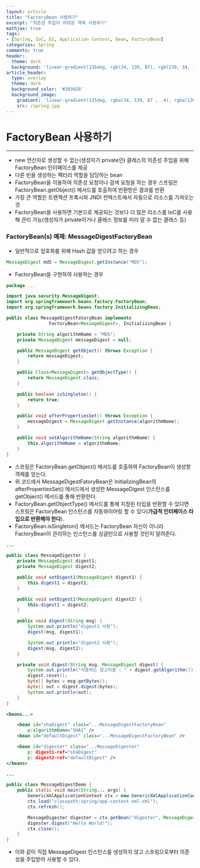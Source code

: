 ```yaml
---
layout: article
title: "FactoryBean 사용하기"
excerpt: "의존성 주입이 어려운 객체 사용하기"
mathjax: true
tags:
- [Spring, IoC, DI, Application Context, Bean, FactoryBean]
categories: Spring
comments: true
header:
  theme: dark
  background: 'linear-gradient(135deg, rgb(34, 139, 87), rgb(139, 34, 139))'
article_header:
  type: overlay
  theme: dark
  background_color: '#203028'
  background_image:
    gradient: 'linear-gradient(135deg, rgba(34, 139, 87 , .4), rgba(139, 34, 139, .4))'
    src: /spring.jpg
---
```

# FactoryBean 사용하기

---


- new 연산자로 생성할 수 없는(생성자가 private인) 클래스의  의존성 주입을 위해 FactoryBean 인터페이스를 제공
- 다른 빈을 생성하는 팩터리 역할을 담당하는 bean
- FactoryBean을 이용하여 의존성 요청이나 검색 요청을 하는 경우 스프링은 FactoryBean.getObject() 메서드를 호출하여 반환받은 결과를 반환
- 가장 큰 역할은 트랜잭션 프록시와 JNDI 컨텍스트에서 자동으로 리소스를 가져오는 것
- FactoryBean을 사용하면 기본으로 제공되는 것보다 더 많은 리소스를 IoC를 사용해 관리 가능(생성자가 private이거나 클래스 정보를 미리 알 수 없는 클래스 등)


### FactoryBean(s) 예제: MessageDigestFactoryBean

- 일반적으로 암호화를 위해 Hash 값을 얻으려고 하는 경우

```java
MessageDigest md5 = MessageDigest.getInstance("MD5");
```


- FactoryBean을 구현하여 사용하는 경우

```java
package ...

import java.security.MessageDigest;
import org.springframework.beans.factory.FactoryBean;
import org.springframework.beans.factory.InitializingBean;

public class MessageDigestFatoryBean implements
				FactoryBean<MessageDigest>, InitializingBean {

	private String algorithmName = "MD5";
	private MessageDigest messageDigest = null;

	public MessageDigest getObject() throws Exception {
		return messageDigest;
	}

	public Class<MessageDigest> getObjectType() {
		return MessageDigest.class;
	}

	public boolean isSingleton() {
		return true;
	}

	public void afterPropertiesSet() throws Exception {
		messageDigest = MessageDigest.getInstance(algorithmName);
	}

	public void setAlgorithmName(String algorithmName) {
		this.algorithmName = algorithmName;
	}
}
```

- 스프링은 FactoryBean.getObject() 메서드를 호출하여 FactoryBean이 생성항 객체를 얻는다.
- 위 코드에서 MessageDigestFatoryBean은 InitializingBean의 afterPropertiesSet() 메서드에서 생성한 MessageDigest 인스턴스를 getObject() 메서드를 통해 반환한다.
- FactoryBean.getObjectType() 메서드를 통해 지정된 타입을 반환할 수 있다면 스프링은 FactoryBean 인스턴스를 자동와이어링 할 수 있다(**가급적 인터페이스 타입으로 반환해야 한다**).
- FactoryBean.isSingleton() 메서드는 FactoryBean 자신이 아니라 FactoryBean이 관리하는 인스턴스를 싱글턴으로 사용할 것인지 알려준다.

```java
...

public class MessageDigester {
	private MessageDigest digest1;
	private MessageDigest digest2;

	public void setDigest1(MessageDigest digest1) {
		this.digest1 = digest1;
	}

	public void setDigest1(MessageDigest digest2) {
		this.digest1 = digest2;
	}

	public void digest(String msg) {
		System.out.println("digest1 사용");
		digest(msg, digest1);

		System.out.println("digest2 사용");
		digest(msg, digest2);
	}

	private void digest(String msg, MessageDigest digest) {
		System.out.println("사용하는 알고리즘 : " + digest.getAlgorithm());
		digest.reset();
		byte[] bytes = msg.getBytes();
		byte[] out = digest.digest(bytes);
		System.out.println(out);
	}
}
```


```xml
<beans...>

	<bean id="shaDigest" class="...MessageDigestFactoryBean"
		p:algorithmName="SHA1" />
	<bean id="defaultDigest" class="...MessageDigestFactoryBean" />

	<bean id="digester" class="...MessageDigester"
		p: digest1-ref="shaDigest"
		p: digest2-ref="defaultDigest" />
</beans>
```


```java
...

public class MessageDigestDemo {
	public static void main(String... args) {
		GenericXmlApplicationContext ctx = new GenericXmlApplicationContext();
		ctx.load("classpath:spring/app-context-xml.xml");
		ctx.refresh();

		MessageDigester digester = ctx.getBean("digester", MessageDigest.class);
		digester.digest("Hello World!");
		ctx.close();
	}
}
```

- 이와 같이 직접 MessageDigest 인스턴스를 생성하지 않고 스프링으로부터 의존성을 주입받아 사용할 수 있다.
